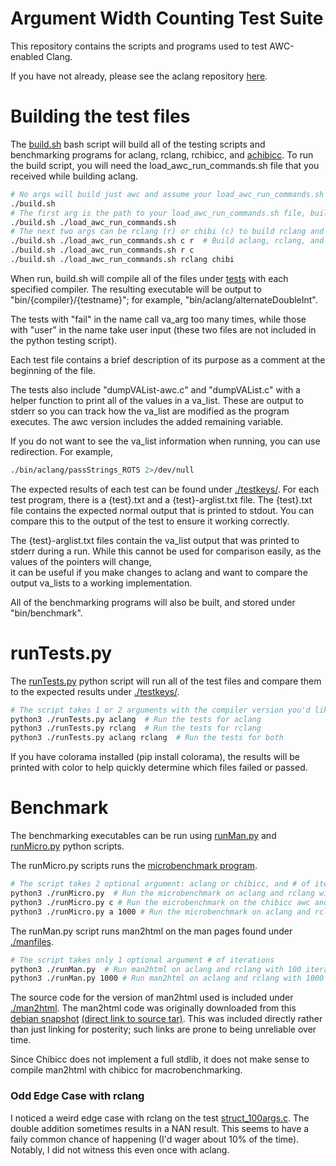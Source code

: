 # Argument Width Counting Test Suite

This repository contains the scripts and programs used to test AWC-enabled Clang.

If you have not already, please see the aclang repository [here](https://github.com/ktrio3/awc-clang).

# Building the test files
The [build.sh](./build.sh) bash script will build all of the testing scripts and benchmarking
programs for aclang, rclang, rchibicc, and [achibicc](https://github.com/Shadows-of-Fire/chibicc/tree/awc). To run the build script, you will
need the load_awc_run_commands.sh file that you received while building aclang.

```bash
# No args will build just awc and assume your load_awc_run_commands.sh file is in your $HOME directory
./build.sh      
# The first arg is the path to your load_awc_run_commands.sh file, builds aclang only
./build.sh ./load_awc_run_commands.sh
# The next two args can be rclang (r) or chibi (c) to build rclang and chibicc in addition to aclang. Order doesn't matter   
./build.sh ./load_awc_run_commands.sh c r  # Build aclang, rclang, and chibicc tests
./build.sh ./load_awc_run_commands.sh r c
./build.sh ./load_awc_run_commands.sh rclang chibi
```

When run, build.sh will compile all of the files under [tests](./tests/) with each specified compiler.
The resulting executable will be output to "bin/{compiler}/{testname}"; for example, 
"bin/aclang/alternateDoubleInt".

The tests with "fail" in the name call va_arg too many times, while those with "user" in the name
take user input (these two files are not included in the python testing script).

Each test file contains a brief description of its purpose as a comment at the beginning of the file.

The tests also include "dumpVAList-awc.c" and "dumpVAList.c" with a helper function to print all
of the values in a va_list. These are output to stderr so you can track how the va_list
are modified as the program executes. The awc version includes the added remaining variable.

If you do not want to see the va_list information when running, you can use redirection. For example,

```bash
./bin/aclang/passStrings_ROTS 2>/dev/null
```

The expected results of each test can be found under [./testkeys/](./testkeys/).  For each test program,
there is a {test}.txt and a {test}-arglist.txt file. The {test}.txt file contains the expected normal 
output that is printed to stdout. You can compare this to the output of the test to ensure it working
correctly.

The {test}-arglist.txt files contain the va_list output that was printed to stderr during a run.
While this cannot be used for comparison easily, as the values of the pointers will change,  
it can be useful if you make changes to aclang and want to compare the output va_lists to a working 
implementation.

All of the benchmarking programs will also be built, and stored under "bin/benchmark".

# runTests.py

The [runTests.py](./runTests.py) python script will run all of the test files and compare them
to the expected results under [./testkeys/](./testkeys/).

```bash
# The script takes 1 or 2 arguments with the compiler version you'd like to use
python3 ./runTests.py aclang  # Run the tests for aclang
python3 ./runTests.py rclang  # Run the tests for rclang
python3 ./runTests.py aclang rclang  # Run the tests for both
```

If you have colorama installed (pip install colorama), the results will be printed with color
to help quickly determine which files failed or passed.

# Benchmark

The benchmarking executables can be run using [runMan.py](./runMan.py) and [runMicro.py](./runMicro.py)
python scripts.

The runMicro.py scripts runs the [microbenchmark program](./benchmark/microbenchmark.c).

```bash
# The script takes 2 optional argument: aclang or chibicc, and # of iterations
python3 ./runMicro.py  # Run the microbenchmark on aclang and rclang with 100 iterations
python3 ./runMicro.py c # Run the microbenchmark on the chibicc awc and regular versions
python3 ./runMicro.py a 1000 # Run the microbenchmark on aclang and rclang with 1000 iterations
```

The runMan.py script runs man2html on the man pages found under [./manfiles](./manfiles).
```bash
# The script takes only 1 optional argument # of iterations
python3 ./runMan.py  # Run man2html on aclang and rclang with 100 iterations
python3 ./runMan.py 1000 # Run man2html on aclang and rclang with 1000 iteration
```

The source code for the version of man2html used is included under [./man2html](./man2html/). 
The man2html code was originally downloaded from this [debian snapshot](http://snapshot.debian.org/archive/debian/20110109T212222Z/pool/main/m/man2html) [(direct link to source tar)](http://snapshot.debian.org/archive/debian/20110109T212222Z/pool/main/m/man2html/man2html_1.6g.orig.tar.gz). This was included directly rather than just linking for posterity; such links are prone to being unreliable over time.

Since Chibicc does not implement a full stdlib,
it does not make sense to compile man2html with chibicc for macrobenchmarking. 

### Odd Edge Case with rclang
I noticed a weird edge case with rclang on the test [struct_100args.c](./tests/struct_100args.c). The 
double addition sometimes results in a NAN result. This seems to have a faily common chance of 
happening (I'd wager about 10% of the time). Notably, I did not witness this even once with aclang. 
